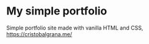 # My simple portfolio

Simple portfolio site made with vanilla HTML and CSS, https://cristobalgrana.me/
